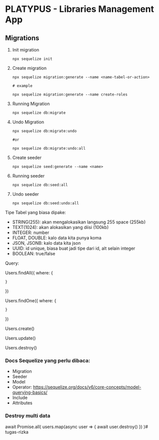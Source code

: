# PLATYPUS - Libraries Management App

## Migrations

1. Init migration

    ```
    npx sequelize init
    ```

2. Create migration

    ```
    npx sequelize migration:generate --name <name-tabel-or-action>

    # example
    
    npx sequelize migration:generate --name create-roles
    ```

3. Running Migration

    ```
    npx sequelize db:migrate
    ```

4. Undo Migration

    ```
    npx sequelize db:migrate:undo

    #or

    npx sequelize db:migrate:undo:all
    ```

5. Create seeder

    ```
    npx sequelize seed:generate --name <name>
    ```

6. Running seeder

    ```
    npx sequelize db:seed:all 
    ```

7. Undo seeder

    ```
    npx sequelize db:seed:undo:all
    ```

Tipe Tabel yang biasa dipake:

- STRING(255): akan mengalokasikan langsung 255 space (255kb)
- TEXT(1024): akan alokasikan yang diisi (100kb)
- INTEGER: number
- FLOAT, DOUBLE: kalo data kita punya koma
- JSON, JSONB: kalo data kita json
- UUID: id unique, biasa buat jadi tipe dari id, alt selain integer
- BOOLEAN: true/false

Query:

Users.findAll({
    where: {

    }
})

Users.findOne({
    where: {

    }
})

Users.create()

Users.update()

Users.destroy()

### Docs Sequelize yang perlu dibaca:

- Migration
- Seeder
- Model
- Operator: https://sequelize.org/docs/v6/core-concepts/model-querying-basics/
- Include
- Attributes

### Destroy multi data

await Promise.all(
    users.map(async user => {
        await user.destroy()
    })
)# tugas-rizka
